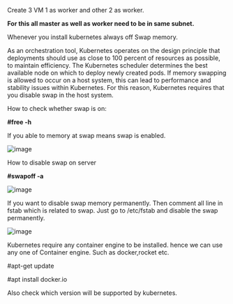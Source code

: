 Create 3 VM 1 as worker and other 2 as worker.

**For this all master as well as worker need to be in same subnet.**

Whenever you install kubernetes always off Swap memory.

As an orchestration tool, Kubernetes operates on the design principle that deployments should use as close to 100 percent of resources as possible, to maintain efficiency. The Kubernetes scheduler determines the best available node on which to deploy newly created pods. If memory swapping is allowed to occur on a host system, this can lead to performance and stability issues within Kubernetes. For this reason, Kubernetes requires that you disable swap in the host system.

How to check whether swap is on:

**#free -h**

If you able to memory at swap means swap is enabled.

![image](https://github.com/Khushang49/90DaysofKubernetes/assets/95266353/89e0fb44-3350-4561-b543-814e2a6e7fcb)

How to disable swap on server

**#swapoff -a**

![image](https://github.com/Khushang49/90DaysofKubernetes/assets/95266353/e94e0398-9765-429f-98a3-18a7f27bbc87)

If you want to disable swap memory permanently. Then comment all line in fstab which is related to swap. Just go to /etc/fstab and disable the swap permanently.

![image](https://github.com/Khushang49/90DaysofKubernetes/assets/95266353/fbf55d6d-ab0e-4388-b43a-42bc0122f9bd)

Kubernetes require any container engine to be installed. hence we can use any one of Container engine. Such as docker,rocket etc.

#apt-get update 

#apt install docker.io


Also check which version will be supported by kubernetes.





